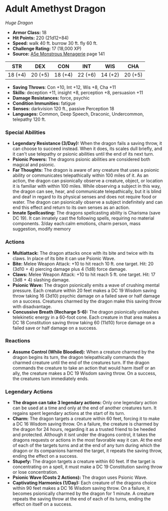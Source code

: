 # Adult Amethyst Dragon

*Huge* *Dragon*

- **Armor Class:** 18
- **Hit Points:** 220 (21d12+84)
- **Speed:** walk 40 ft. burrow 30 ft. fly 60 ft.
- **Challenge Rating:** 17 (18,000 XP)
- **Source:** [A5e Monstrous Menagerie](https://enpublishingrpg.com/products/level-up-monstrous-menagerie-a5e) page 141

| STR | DEX | CON | INT | WIS | CHA |
| --- | --- | --- | --- | --- | --- |
| 18 (+4) | 20 (+5) | 18 (+4) | 22 (+6) | 14 (+2) | 20 (+5) |

- **Saving Throws**: Con +10, Int +12, Wis +8, Cha +11
- **Skills:** deception +11, insight +8, perception +8, persuasion +11
- **Damage Resistances:** force, psychic
- **Condition Immunities:** fatigue
- **Senses:** darkvision 120 ft., passive Perception 18
- **Languages:** Common, Deep Speech, Draconic, Undercommon, telepathy 120 ft.
### Special Abilities
- **Legendary Resistance (3/Day):** When the dragon fails a saving throw, it can choose to succeed instead. When it does, its scales dull briefly, and it can't use telepathy or psionic abilities until the end of its next turn.
- **Psionic Powers:** The dragons psionic abilities are considered both magical and psionic.
- **Far Thoughts:** The dragon is aware of any creature that uses a psionic ability or communicates telepathically within 100 miles of it. As an action, the dragon can psionically observe a creature, object, or location it is familiar with within 100 miles. While observing a subject in this way, the dragon can see, hear, and communicate telepathically, but it is blind and deaf in regard to its physical senses and does not require food or water. The dragon can psionically observe a subject indefinitely and can end this effect and return to its own senses as an action.
- **Innate Spellcasting:** The dragons spellcasting ability is Charisma (save DC 19). It can innately cast the following spells, requiring no material components. 3/day each:calm emotions, charm person, mass suggestion, modify memory
### Actions
- **Multiattack:** The dragon attacks once with its bite and twice with its claws. In place of its bite  it can use Psionic Wave.
- **Bite:** Melee Weapon Attack: +10 to hit  reach 10 ft.  one target. Hit: 20 (3d10 + 4) piercing damage plus 4 (1d8) force damage.
- **Claws:** Melee Weapon Attack: +10 to hit  reach 5 ft.  one target. Hit: 17 (3d8 + 4) slashing damage.
- **Psionic Wave:** The dragon psionically emits a wave of crushing mental pressure. Each creature within 20 feet makes a DC 19 Wisdom saving throw  taking 16 (3d10) psychic damage on a failed save or half damage on a success. Creatures charmed by the dragon make this saving throw with disadvantage.
- **Concussive Breath (Recharge 5-6):** The dragon psionically unleashes telekinetic energy in a 60-foot cone. Each creature in that area makes a DC 18 Constitution saving throw  taking 60 (11d10) force damage on a failed save or half damage on a success.
### Reactions
- **Assume Control (While Bloodied):** When a creature charmed by the dragon begins its turn, the dragon telepathically commands the charmed creature until the end of the creatures turn. If the dragon commands the creature to take an action that would harm itself or an ally, the creature makes a DC 19 Wisdom saving throw. On a success, the creatures turn immediately ends.


### Legendary Actions
- **The dragon can take 3 legendary actions:** Only one legendary action can be used at a time and only at the end of another creatures turn. It regains spent legendary actions at the start of its turn.
- **Charm:** The dragon targets a creature within 60 feet, forcing it to make a DC 16 Wisdom saving throw. On a failure, the creature is charmed by the dragon for 24 hours, regarding it as a trusted friend to be heeded and protected. Although it isnt under the dragons control, it takes the dragons requests or actions in the most favorable way it can. At the end of each of the targets turns and at the end of any turn during which the dragon or its companions harmed the target, it repeats the saving throw, ending the effect on a success.
- **Stupefy:** The dragon targets a creature within 60 feet. If the target is concentrating on a spell, it must make a DC 19 Constitution saving throw or lose concentration.
- **Psionic Wave (Costs 2 Actions):** The dragon uses Psionic Wave.
- **Captivating Harmonics (1/Day):** Each creature of the dragons choice within 90 feet makes a DC 16 Wisdom saving throw. On a failure, it becomes psionically charmed by the dragon for 1 minute. A creature repeats the saving throw at the end of each of its turns, ending the effect on itself on a success.
